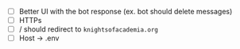 - [ ] Better UI with the bot response (ex. bot should delete messages)
- [ ] HTTPs
- [ ] / should redirect to `knightsofacademia.org`
- [ ] Host -> .env
